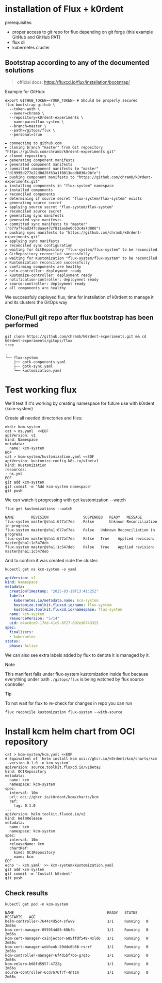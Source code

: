 # installation of Flux + k0rdent

prerequisites:

- proper access to git repo for flux depending on git forge (this example GitHub and GitHub PAT)
- flux cli
- kubernetes cluster

## Bootstrap according to any of the documented solutions 

> official docs: https://fluxcd.io/flux/installation/bootstrap/

Example for GitHub:

```shell
export GITHUB_TOKEN=<YOUR_TOKEN> # Should be properly secured
flux bootstrap github \
  --token-auth \
  --owner=chramb \
  --repository=k0rdent-experiments \
  --namespace=flux-system \
  --branch=master \
  --path=/gitops/flux \
  --personal=true

```
```console
► connecting to github.com
► cloning branch "master" from Git repository "https://github.com/chramb/k0rdent-experiments.git"
✔ cloned repository
► generating component manifests
✔ generated component manifests
✔ committed component manifests to "master" ("d19995d277e22d0d26f63a1f8013eddb030a9bfe")
► pushing component manifests to "https://github.com/chramb/k0rdent-experiments.git"
► installing components in "flux-system" namespace
✔ installed components
✔ reconciled components
► determining if source secret "flux-system/flux-system" exists
► generating source secret
► applying source secret "flux-system/flux-system"
✔ reconciled source secret
► generating sync manifests
✔ generated sync manifests
✔ committed sync manifests to "master" ("677af7ead347c8aae472f811aabe0d53c4a7d888")
► pushing sync manifests to "https://github.com/chramb/k0rdent-experiments.git"
► applying sync manifests
✔ reconciled sync configuration
◎ waiting for GitRepository "flux-system/flux-system" to be reconciled
✔ GitRepository reconciled successfully
◎ waiting for Kustomization "flux-system/flux-system" to be reconciled
✔ Kustomization reconciled successfully
► confirming components are healthy
✔ helm-controller: deployment ready
✔ kustomize-controller: deployment ready
✔ notification-controller: deployment ready
✔ source-controller: deployment ready
✔ all components are healthy
```

We successfuly deployed flux, time for installation of k0rdent to manage it and its clusters the GitOps way

## Clone/Pull git repo after flux bootstrap has been performed

```shell
git clone https://github.com/chramb/k0rdent-experiments.git && cd k0rdent-experiments/gitops/flux
tree
```
```console
.
└── flux-system
    ├── gotk-components.yaml
    ├── gotk-sync.yaml
    └── kustomization.yaml
```

# Test working flux

We'll test if it's working by creating namespace for future use with k0rdent (kcm-system)

Create all needed directories and files:

```shell
mkdir kcm-system
cat > ns.yaml  <<EOF
apiVersion: v1
kind: Namespace
metadata:
  name: kcm-system
EOF
cat > kcm-system/kustomization.yaml <<EOF
apiVersion: kustomize.config.k8s.io/v1beta1
kind: Kustomization
resources:
- ns.yml
EOF
git add kcm-system
git commit -m 'Add kcm-system namespace'
git push
```

We can watch it progressing with get kustomization --watch

```shell
flux get kustomizations --watch
```
```console
NAME       	REVISION            	SUSPENDED	READY  	MESSAGE                    
flux-system	master@sha1:677af7ea	False    	Unknown	Reconciliation in progress	
flux-system	master@sha1:677af7ea	False	Unknown	Reconciliation in progress	
flux-system	master@sha1:677af7ea	False	True	Applied revision: master@sha1:1c547deb	
flux-system	master@sha1:1c547deb	False	True	Applied revision: master@sha1:1c547deb
```

And to confirm it was created iside the cluster:

```shell
kubectl get ns kcm-system -o yaml
```
```yaml
apiVersion: v1
kind: Namespace
metadata:
  creationTimestamp: "2025-03-19T13:41:25Z"
  labels:
    kubernetes.io/metadata.name: kcm-system
    kustomize.toolkit.fluxcd.io/name: flux-system
    kustomize.toolkit.fluxcd.io/namespace: flux-system
  name: kcm-system
  resourceVersion: "5714"
  uid: d4ac0ce9-17dd-41c9-8f27-802e36743325
spec:
  finalizers:
  - kubernetes
status:
  phase: Active
```

We can also see extra labels added by flux to denote it is managed by it.

> [!NOTE]
> This manifest falls under flux-system kustomization inside flux because everything under path `./gitops/flux` is being watched by flux source controller

> [!TIP]
> To not wait for flux to re-check for changes in repo you can run
>  ```
> flux reconcile kustomization flux-system --with-source
> ```

# Install kcm helm chart from OCI repository

```
cat > kcm-system/kcm.yaml <<EOF
# Equivalent of `helm install kcm oci://ghcr.io/k0rdent/kcm/charts/kcm --version 0.1.0 -n kcm-system`
apiVersion: source.toolkit.fluxcd.io/v1beta2
kind: OCIRepository
metadata:
  name: kcm
  namespace: kcm-system
spec:
  interval: 10m
  url: oci://ghcr.io/k0rdent/kcm/charts/kcm
  ref:
    tag: 0.1.0
---
apiVersion: helm.toolkit.fluxcd.io/v2
kind: HelmRelease
metadata:
  name: kcm
  namespace: kcm-system
spec:
  interval: 10m
  releaseName: kcm
  chartRef:
    kind: OCIRepository
    name: kcm
EOF
echo '- kcm.yaml' >> kcm-system/kustomization.yaml
git add kcm-system
git commit -m 'Install k0rdent'
git push
```

## Check results
```shell
kubectl get pod -n kcm-system
```
```console
NAME                                           READY   STATUS    RESTARTS   AGE
helm-controller-7644c4d5c4-sfwv9               1/1     Running   0          2m56s
kcm-cert-manager-895954d88-68bfb               1/1     Running   0          2m56s
kcm-cert-manager-cainjector-685ffdf549-4xld6   1/1     Running   0          2m56s
kcm-cert-manager-webhook-59ddc6b56-rsrrf       1/1     Running   0          2m56s
kcm-controller-manager-6f4d5bf7bb-g7qt6        1/1     Running   0          2m56s
kcm-velero-b68fd5957-4722g                     1/1     Running   0          2m56s
source-controller-6cd7676f7f-4ntzm             1/1     Running   0          2m56s
```
